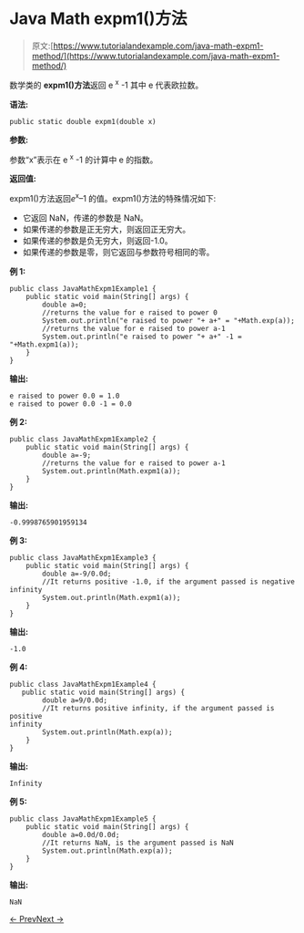 # Java Math expm1()方法

> 原文:[https://www.tutorialandexample.com/java-math-expm1-method/](https://www.tutorialandexample.com/java-math-expm1-method/)

数学类的 **expm1()方法**返回 e <sup>x</sup> -1 其中 e 代表欧拉数。

**语法:**

```
public static double expm1(double x)
```

**参数:**

参数“x”表示在 e <sup>x</sup> -1 的计算中 e 的指数。

**返回值:**

expm1()方法返回*e*<sup>x</sup>–1 的值。expm1()方法的特殊情况如下:

*   它返回 NaN，传递的参数是 NaN。
*   如果传递的参数是正无穷大，则返回正无穷大。
*   如果传递的参数是负无穷大，则返回-1.0。
*   如果传递的参数是零，则它返回与参数符号相同的零。

**例 1:**

```
public class JavaMathExpm1Example1 {
    public static void main(String[] args) {
        double a=0;
        //returns the value for e raised to power 0
        System.out.println("e raised to power "+ a+" = "+Math.exp(a));
        //returns the value for e raised to power a-1
        System.out.println("e raised to power "+ a+" -1 = "+Math.expm1(a));
    }
}
```

**输出:**

```
e raised to power 0.0 = 1.0
e raised to power 0.0 -1 = 0.0
```

**例 2:**

```
public class JavaMathExpm1Example2 {
    public static void main(String[] args) {
        double a=-9;
        //returns the value for e raised to power a-1
        System.out.println(Math.expm1(a));
    }
}
```

**输出:**

```
-0.9998765901959134
```

**例 3:**

```
public class JavaMathExpm1Example3 {
    public static void main(String[] args) {
        double a=-9/0.0d;
        //It returns positive -1.0, if the argument passed is negative infinity
        System.out.println(Math.expm1(a));
    }
}
```

**输出:**

```
-1.0
```

**例 4:**

```
public class JavaMathExpm1Example4 {
   public static void main(String[] args) {
        double a=9/0.0d;
        //It returns positive infinity, if the argument passed is positive
infinity
        System.out.println(Math.exp(a));
    }
}
```

**输出:**

```
Infinity
```

**例 5:**

```
public class JavaMathExpm1Example5 {
    public static void main(String[] args) {
        double a=0.0d/0.0d;
        //It returns NaN, is the argument passed is NaN
        System.out.println(Math.exp(a));
    }
}
```

**输出:**

```
NaN
```

[← Prev](https://www.tutorialandexample.com/java-math-exp-method/)[Next →](https://www.tutorialandexample.com/java-math-floor-method/)